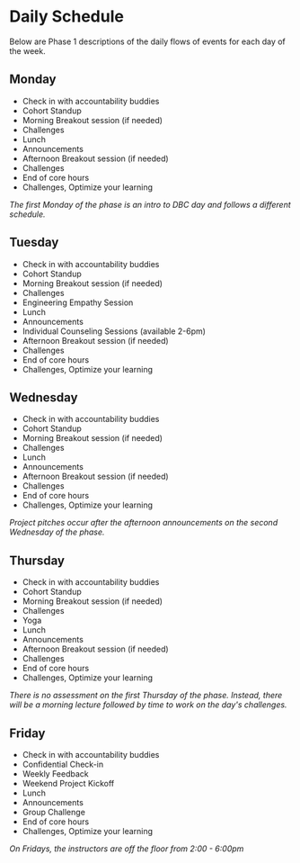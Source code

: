# Daily Schedule

Below are Phase 1 descriptions of the daily flows of events for each day of the week.

## Monday

* Check in with accountability buddies
* Cohort Standup
* Morning Breakout session (if needed)
* Challenges
* Lunch
* Announcements
* Afternoon Breakout session (if needed)
* Challenges
* End of core hours
* Challenges, Optimize your learning

*The first Monday of the phase is an intro to DBC day and follows a different schedule.*

## Tuesday

* Check in with accountability buddies
* Cohort Standup
* Morning Breakout session (if needed)
* Challenges
* Engineering Empathy Session
* Lunch
* Announcements
* Individual Counseling Sessions (available 2-6pm)
* Afternoon Breakout session (if needed)
* Challenges
* End of core hours
* Challenges, Optimize your learning

## Wednesday

* Check in with accountability buddies
* Cohort Standup
* Morning Breakout session (if needed)
* Challenges
* Lunch
* Announcements
* Afternoon Breakout session (if needed)
* Challenges
* End of core hours
* Challenges, Optimize your learning

*Project pitches occur after the afternoon announcements on the second Wednesday of the phase.*


## Thursday

* Check in with accountability buddies
* Cohort Standup
* Morning Breakout session (if needed)
* Challenges
* Yoga
* Lunch
* Announcements
* Afternoon Breakout session (if needed)
* Challenges
* End of core hours
* Challenges, Optimize your learning

*There is no assessment on the first Thursday of the phase. Instead, there will be a morning lecture followed by time to work on the day's challenges.*


## Friday
* Check in with accountability buddies
* Confidential Check-in
* Weekly Feedback
* Weekend Project Kickoff
* Lunch
* Announcements
* Group Challenge
* End of core hours
* Challenges, Optimize your learning

*On Fridays, the instructors are off the floor from 2:00 - 6:00pm*
